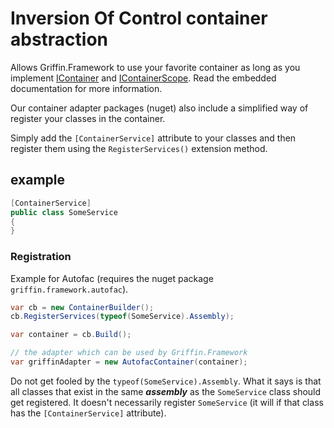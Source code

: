 ﻿# Inversion Of Control container abstraction

Allows Griffin.Framework to use your favorite container as long as you implement [IContainer](IContainer.cs) and [IContainerScope](IContainerScope.cs). Read the embedded documentation for more information.

Our container adapter packages (nuget) also include a simplified way of register your classes in the container.

Simply add the `[ContainerService]` attribute to your classes and then register them using the `RegisterServices()` extension method.


## example

```csharp
[ContainerService]
public class SomeService
{
}
```

### Registration

Example for Autofac (requires the nuget package `griffin.framework.autofac`).

```csharp
var cb = new ContainerBuilder();
cb.RegisterServices(typeof(SomeService).Assembly);

var container = cb.Build();

// the adapter which can be used by Griffin.Framework
var griffinAdapter = new AutofacContainer(container);
```

Do not get fooled by the `typeof(SomeService).Assembly`. 
What it says is that all classes that exist in the same ***assembly*** as the `SomeService` class should get registered. 
It doesn't necessarily register `SomeService` (it will if that class has the `[ContainerService]` attribute).
